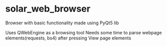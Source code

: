 # solar_web_browser
Browser with basic functionality made using PyQt5 lib

Uses QWebEngine as a browsing tool
Needs some time to parse webpage elements(requests, bs4) after pressing View page elements
